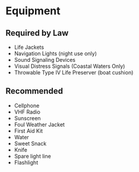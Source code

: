 # Equipment

## Required by Law

- Life Jackets
- Navigation Lights (night use only)
- Sound Signaling Devices
- Visual Distress Signals (Coastal Waters Only)
- Throwable Type IV Life Preserver (boat cushion)

## Recommended

- Cellphone
- VHF Radio
- Sunscreen
- Foul Weather Jacket
- First Aid Kit
- Water
- Sweet Snack
- Knife
- Spare light line
- Flashlight
